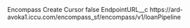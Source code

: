 <?xml version="1.0" encoding="UTF-8"?>
<CustomMetadata xmlns="http://soap.sforce.com/2006/04/metadata" xmlns:xsi="http://www.w3.org/2001/XMLSchema-instance" xmlns:xsd="http://www.w3.org/2001/XMLSchema">
    <label>Encompass Create Cursor</label>
    <protected>false</protected>
    <values>
        <field>EndpointURL__c</field>
        <value xsi:type="xsd:string">https://ard-avoka1.iccu.com/encompass_sf/encompass/v1/loanPipeline</value>
    </values>
</CustomMetadata>
